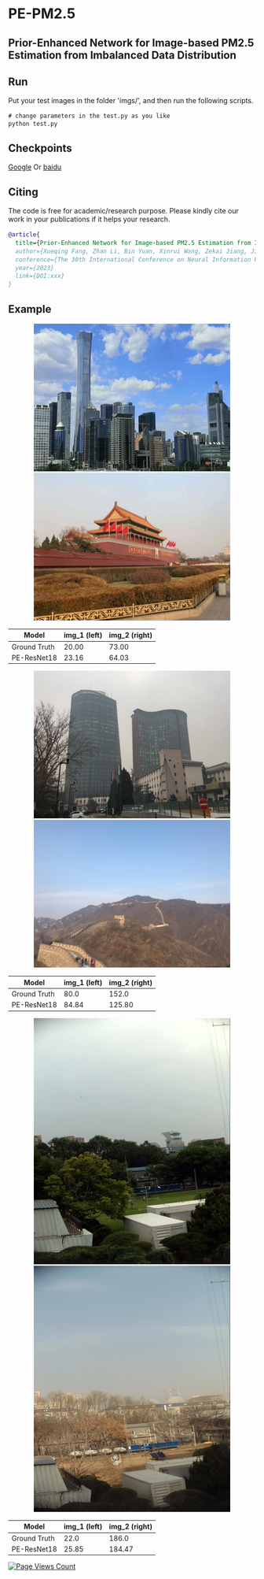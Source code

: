 # PE-PM2.5

## Prior-Enhanced Network for Image-based PM2.5 Estimation from Imbalanced Data Distribution 

## Run

Put your test images in the folder 'imgs/', and then run the following scripts.

```shell
# change parameters in the test.py as you like
python test.py
```

## Checkpoints

[Google](https://drive.google.com/drive/folders/1oE67ZCw2hnKZP_HewZEqq82bwNBchz3D?usp=drive_link)
Or
[baidu](https://pan.baidu.com/s/1O_nMib7ljTl928aFQaee6A?pwd=k9vn)

## Citing 

The code is free for academic/research purpose. Please kindly cite our work in your publications if it helps your research.  

```BibTeX
@article{
  title={Prior-Enhanced Network for Image-based PM2.5 Estimation from Imbalanced Data Distribution},
  author={Xueqing Fang, Zhan Li, Bin Yuan, Xinrui Wang, Zekai Jiang, Jianliang Zeng and Qingliang Chen},
  conference={The 30th International Conference on Neural Information Processing (ICONIP)},
  year={2023}
  link={DOI:xxx}
}
```


## Example

<div align=center>
<center class="half">
    <img src="./imgs/P18_20.png" width="400" height="300"/>
    <img src="./imgs/p3_73.jpg" width="400" height="300"/>
</center>

|  Model   | img_1 (left)  |  img_2 (right)
|  ----  | ----  |  ----
| Ground Truth  | 20.00 |  73.00
| PE-ResNet18  | 23.16 |  64.03

<center class="half">
    <img src="./imgs/p18_80.jpg" width="400" height="300"/>
    <img src="./imgs/P8_152.png" width="400" height="300"/>
</center>

|  Model   | img_1 (left)  |  img_2 (right)
|  ----  | ----  |  ----
| Ground Truth  | 80.0 |  152.0
| PE-ResNet18  | 84.84 |  125.80

<center class="half">
    <img src="./imgs/Beijing_20190530051212642_PM=22.jpg" width="400" height="500"/>
    <img src="./imgs/Beijing_20191209132043910_PM=186.jpg" width="400" height="500"/>
</center>

|  Model   | img_1 (left)  |  img_2 (right)
|  ----  | ----  |  ----
| Ground Truth  | 22.0 |  186.0
| PE-ResNet18  | 25.85 |  184.47

</div>


[![Page Views Count](https://badges.toozhao.com/badges/01F0MPA6GQQXGBJSVKT85C4PKT/green.svg)](https://badges.toozhao.com/stats/01F0MPA6GQQXGBJSVKT85C4PKT "Get your own page views count badge on badges.toozhao.com")

